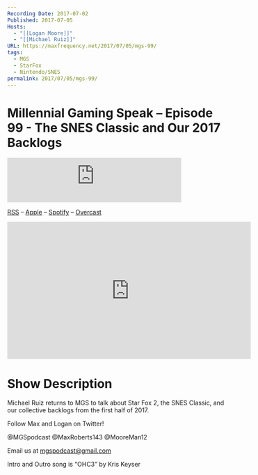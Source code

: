 ```yaml
---
Recording Date: 2017-07-02
Published: 2017-07-05
Hosts:
  - "[[Logan Moore]]"
  - "[[Michael Ruiz]]"
URL: https://maxfrequency.net/2017/07/05/mgs-99/
tags:
  - MGS
  - StarFox
  - Nintendo/SNES
permalink: 2017/07/05/mgs-99/
---
```

# Millennial Gaming Speak – Episode 99 - The SNES Classic and Our 2017 Backlogs

<iframe src="https://podcasters.spotify.com/pod/show/millennialgamingspeak/embed/episodes/Episode-99-The-SNES-Classic-and-Our-2017-Backlogs-e1adhro/a-a6ts436" height="102px" width="400px" frameborder="0" scrolling="no"></iframe>

[RSS](https://anchor.fm/s/74aa3858/podcast/rss) – [Apple](https://podcasts.apple.com/us/podcast/episode-3-gdc-wrap-up/id1000915981?i=1000542222515) – [Spotify](https://open.spotify.com/episode/7wePXT4Bt22LWifVLx3n8y) – [Overcast](https://overcast.fm/+EtIgeWxEU)

<div class=iframe-container>
<iframe width="560" height="315" src="https://www.youtube-nocookie.com/embed/xXZxatnplCA?si=pvcPGSjA3Iyg__sD" title="YouTube video player" frameborder="0" allow="accelerometer; autoplay; clipboard-write; encrypted-media; gyroscope; picture-in-picture; web-share" allowfullscreen></iframe>
</div>

# Show Description

Michael Ruiz returns to MGS to talk about Star Fox 2, the SNES Classic, and our collective backlogs from the first half of 2017.

Follow Max and Logan on Twitter!

@MGSpodcast
@MaxRoberts143
@MooreMan12

Email us at mgspodcast@gmail.com

Intro and Outro song is “OHC3” by Kris Keyser